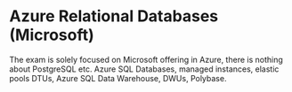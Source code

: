# Azure Relational Databases (Microsoft)

The exam is solely focused on Microsoft offering in Azure, there is nothing about PostgreSQL etc. Azure SQL Databases, managed instances, elastic pools DTUs, Azure SQL Data Warehouse, DWUs, Polybase.

